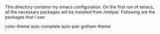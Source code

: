 This directory contains my emacs configuration. On the first run of emacs, all the necessary packages will be installed from /melpa/. Following are the packages that I use:

color-theme
auto-complete
auto-pair
gotham-theme